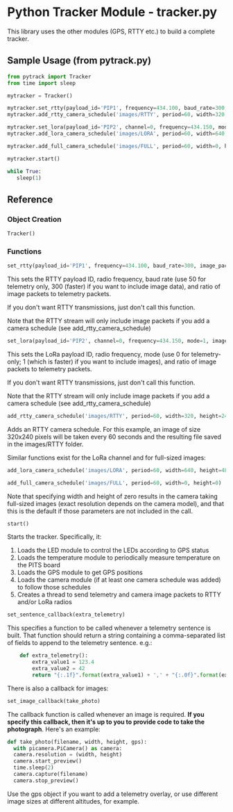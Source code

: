 # Python Tracker Module - tracker.py

This library uses the other modules (GPS, RTTY etc.) to build a complete tracker.

## Sample Usage (from pytrack.py)

```python
from pytrack import Tracker
from time import sleep

mytracker = Tracker()

mytracker.set_rtty(payload_id='PIP1', frequency=434.100, baud_rate=300, image_packet_ratio=4)
mytracker.add_rtty_camera_schedule('images/RTTY', period=60, width=320, height=240)

mytracker.set_lora(payload_id='PIP2', channel=0, frequency=434.150, mode=1, image_packet_ratio=6)
mytracker.add_lora_camera_schedule('images/LORA', period=60, width=640, height=480)

mytracker.add_full_camera_schedule('images/FULL', period=60, width=0, height=0)

mytracker.start()

while True:
   sleep(1)
```
## Reference

### Object Creation

```python
Tracker()
```

### Functions

```python
set_rtty(payload_id='PIP1', frequency=434.100, baud_rate=300, image_packet_ratio=4)`
```

This sets the RTTY payload ID, radio frequency, baud rate (use 50 for telemetry only, 300 (faster) if you want to include image data), and ratio of image packets to telemetry packets.

If you don't want RTTY transmissions, just don't call this function.

Note that the RTTY stream will only include image packets if you add a camera schedule (see add_rtty_camera_schedule)

```python
set_lora(payload_id='PIP2', channel=0, frequency=434.150, mode=1, image_packet_ratio=6)
```

This sets the LoRa payload ID, radio frequency, mode (use 0 for telemetry-only; 1 (which is faster) if you want to include images), and ratio of image packets to telemetry packets.

If you don't want RTTY transmissions, just don't call this function.

Note that the RTTY stream will only include image packets if you add a camera schedule (see add_rtty_camera_schedule)

```python
add_rtty_camera_schedule('images/RTTY', period=60, width=320, height=240)
```

Adds an RTTY camera schedule.  For this example, an image of size 320x240 pixels will be taken every 60 seconds and the resulting file saved in the images/RTTY folder.

Similar functions exist for the LoRa channel and for full-sized images:

```python
add_lora_camera_schedule('images/LORA', period=60, width=640, height=480)

add_full_camera_schedule('images/FULL', period=60, width=0, height=0)
```

Note that specifying width and height of zero results in the camera taking full-sized images (exact resolution depends on the camera model), and that this is the default if those parameters are not included in the call.

```python
start()
```

Starts the tracker.  Specifically, it:

1. Loads the LED module to control the LEDs according to GPS status
2. Loads the temperature module to periodically measure temperature on the PITS board
3. Loads the GPS module to get GPS positions
4. Loads the camera module (if at least one camera schedule was added) to follow those schedules
5. Creates a thread to send telemetry and camera image packets to RTTY and/or LoRa radios

```python
set_sentence_callback(extra_telemetry)
```

This specifies a function to be called whenever a telemetry sentence is built.  That function should return a string containing a comma-separated list of fields to append to the telemetry sentence.  e.g.:

```python
	def extra_telemetry():
	    extra_value1 = 123.4
	    extra_value2 = 42
	    return "{:.1f}".format(extra_value1) + ',' + "{:.0f}".format(extra_value2)
```

There is also a callback for images:

```python
set_image_callback(take_photo)
```

The callback function is called whenever an image is required.  **If you specify this callback, then it's up to you to provide code to take the photograph**.  Here's an example:

```python
def take_photo(filename, width, height, gps):
  with picamera.PiCamera() as camera:
  camera.resolution = (width, height)
  camera.start_preview()
  time.sleep(2)
  camera.capture(filename)
  camera.stop_preview()
```

Use the gps object if you want to add a telemetry overlay, or use different image sizes at different altitudes, for example.
